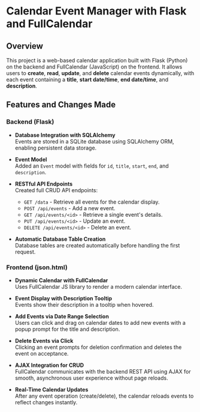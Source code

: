 # Calendar Event Manager with Flask and FullCalendar

## Overview

This project is a web-based calendar application built with Flask (Python) on the backend and FullCalendar (JavaScript) on the frontend. It allows users to **create**, **read**, **update**, and **delete** calendar events dynamically, with each event containing a **title**, **start date/time**, **end date/time**, and **description**.

## Features and Changes Made

### Backend (Flask)

- **Database Integration with SQLAlchemy**  
  Events are stored in a SQLite database using SQLAlchemy ORM, enabling persistent data storage.

- **Event Model**  
  Added an `Event` model with fields for `id`, `title`, `start`, `end`, and `description`.

- **RESTful API Endpoints**  
  Created full CRUD API endpoints:
  - `GET /data` - Retrieve all events for the calendar display.
  - `POST /api/events` - Add a new event.
  - `GET /api/events/<id>` - Retrieve a single event's details.
  - `PUT /api/events/<id>` - Update an event.
  - `DELETE /api/events/<id>` - Delete an event.

- **Automatic Database Table Creation**  
  Database tables are created automatically before handling the first request.

### Frontend (json.html)

- **Dynamic Calendar with FullCalendar**  
  Uses FullCalendar JS library to render a modern calendar interface.

- **Event Display with Description Tooltip**  
  Events show their description in a tooltip when hovered.

- **Add Events via Date Range Selection**  
  Users can click and drag on calendar dates to add new events with a popup prompt for the title and description.

- **Delete Events via Click**  
  Clicking an event prompts for deletion confirmation and deletes the event on acceptance.

- **AJAX Integration for CRUD**  
  FullCalendar communicates with the backend REST API using AJAX for smooth, asynchronous user experience without page reloads.

- **Real-Time Calendar Updates**  
  After any event operation (create/delete), the calendar reloads events to reflect changes instantly.




